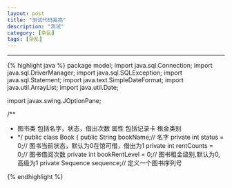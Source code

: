 ```yaml
---
layout: post
title: "测试代码高亮"
description: "测试"
category: [杂乱]
tags: [杂乱]
---
```

---
{% highlight java %}
package model;
import java.sql.Connection;
import java.sql.DriverManager;
import java.sql.SQLException;
import java.sql.Statement;
import java.text.SimpleDateFormat;
import java.util.ArrayList;
import java.util.Date;

import javax.swing.JOptionPane;

/**
 * 图书类 包括名字，状态，借出次数 属性 包括记录卡 租金类别
 * */
public class Book {
  public String bookName;// 名字
  private int status = 0;// 图书当前状态，默认为0在馆可借，借出为1
  private int rentCounts = 0;// 图书借阅次数
 		 private int bookRentLevel = 0;// 图书租金级别,默认为0,高级为1
  private Sequence sequence;// 定义一个图书序列号

 {% endhighlight %}

